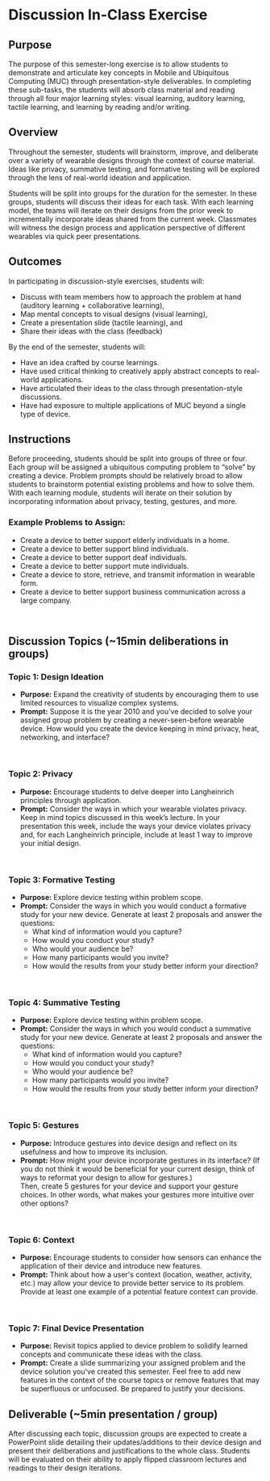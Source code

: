 # Discussion In-Class Exercise

## Purpose
The purpose of this semester-long exercise is to allow students to demonstrate and articulate key concepts in Mobile and Ubiquitous Computing (MUC) through presentation-style deliverables. In completing these sub-tasks, the students will absorb class material and reading through all four major learning styles: visual learning, auditory learning, tactile learning, and learning by reading and/or writing.

## Overview
Throughout the semester, students will brainstorm, improve, and deliberate over a variety of wearable designs through the context of course material. Ideas like privacy, summative testing, and formative testing will be explored through the lens of real-world ideation and application.

Students will be split into groups for the duration for the semester. In these groups, students will discuss their ideas for each task. With each learning model, the teams will iterate on their designs from the prior week to incrementally incorporate ideas shared from the current week. Classmates will witness the design process and application perspective of different wearables via quick peer presentations.

## Outcomes
In participating in discussion-style exercises, students will:
- Discuss with team members how to approach the problem at hand (auditory learning + collaborative learning),
- Map mental concepts to visual designs (visual learning),
- Create a presentation slide (tactile learning), and
- Share their ideas with the class (feedback)

By the end of the semester, students will:
- Have an idea crafted by course learnings. 
- Have used critical thinking to creatively apply abstract concepts to real-world applications.
- Have articulated their ideas to the class through presentation-style discussions.
- Have had exposure to multiple applications of MUC beyond a single type of device.

## Instructions
Before proceeding, students should be split into groups of three or four. Each group will be assigned a ubiquitous computing problem to “solve” by creating a device. Problem prompts should be relatively broad to allow students to brainstorm potential existing problems and how to solve them. With each learning module, students will iterate on their solution by incorporating information about privacy, testing, gestures, and more. 

### Example Problems to Assign:
- Create a device to better support elderly individuals in a home.
- Create a device to better support blind individuals.
- Create a device to better support deaf individuals.
- Create a device to better support mute individuals.
- Create a device to store, retrieve, and transmit information in wearable form.
- Create a device to better support business communication across a large company.

<br>

## Discussion Topics (~15min deliberations in groups)

### Topic 1: Design Ideation
- **Purpose:** Expand the creativity of students by encouraging them to use limited resources to visualize complex systems.
- **Prompt:** Suppose it is the year 2010 and you’ve decided to solve your assigned group problem by creating a never-seen-before wearable device. How would you create the device keeping in mind privacy, heat, networking, and interface?

<br>

### Topic 2: Privacy
- **Purpose:** Encourage students to delve deeper into Langheinrich principles through application.
- **Prompt:** Consider the ways in which your wearable violates privacy. Keep in mind topics discussed in this week’s lecture. In your presentation this week, include the ways your device violates privacy and, for each Langheinrich principle, include at least 1 way to improve your initial design.


<br>

### Topic 3: Formative Testing
- **Purpose:** Explore device testing within problem scope. 
- **Prompt:** Consider the ways in which you would conduct a formative study for your new device. Generate at least 2 proposals and answer the questions:
    - What kind of information would you capture?
    - How would you conduct your study?
    - Who would your audience be?
    - How many participants would you invite? 
    - How would the results from your study better inform your direction? 


<br>

### Topic 4: Summative Testing
- **Purpose:** Explore device testing within problem scope. 
- **Prompt:** Consider the ways in which you would conduct a summative study for your new device. Generate at least 2 proposals and answer the questions:
    - What kind of information would you capture?
    - How would you conduct your study?
    - Who would your audience be?
    - How many participants would you invite? 
    - How would the results from your study better inform your direction? 

<br>

### Topic 5: Gestures
- **Purpose:** Introduce gestures into device design and reflect on its usefulness and how to improve its inclusion.
- **Prompt:** How might your device incorporate gestures in its interface? (If you do not think it would be beneficial for your current design, think of ways to reformat your design to allow for gestures.)
<br>Then, create 5 gestures for your device and support your gesture choices. In other words, what makes your gestures more intuitive over other options?

<br>

### Topic 6: Context
- **Purpose:** Encourage students to consider how sensors can enhance the application of their device and introduce new features.
- **Prompt:** Think about how a user's context (location, weather, activity, etc.) may allow your device to provide better service to its problem. Provide at least one example of a potential feature context can provide.

<br>

### Topic 7: Final Device Presentation
- **Purpose:** Revisit topics applied to device problem to solidify learned concepts and communicate these ideas with the class.
- **Prompt:** Create a slide summarizing your assigned problem and the device solution you've created this semester. Feel free to add new features in the context of the course topics or remove features that may be superfluous or unfocused. Be prepared to justify your decisions.

## Deliverable (~5min presentation /  group)
After discussing each topic, discussion groups are expected to create a PowerPoint slide detailing their updates/additions to their device design and present their deliberations and justifications to the whole class. Students will be evaluated on their ability to apply flipped classroom lectures and readings to their design iterations.
